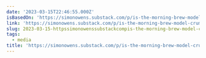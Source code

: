 ```yaml
---
date: '2023-03-15T22:46:55.000Z'
isBasedOn: 'https://simonowens.substack.com/p/is-the-morning-brew-model-crumbling'
link: 'https://simonowens.substack.com/p/is-the-morning-brew-model-crumbling'
slug: 2023-03-15-httpssimonowenssubstackcompis-the-morning-brew-model-crumbling
tags:
  - media
title: 'https://simonowens.substack.com/p/is-the-morning-brew-model-crumbling'
---
```


